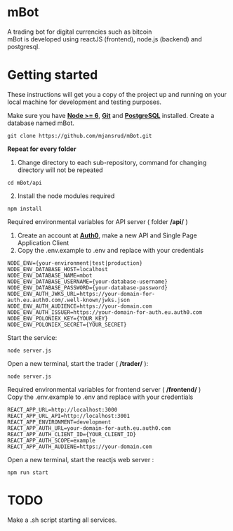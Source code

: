 # mBot
A trading bot for digital currencies such as bitcoin </br>
mBot is developed using reactJS (frontend), node.js (backend) and postgresql.

# Getting started
These instructions will get you a copy of the project up and running on your local machine for development and testing purposes.

Make sure you have [**Node >= 6**](https://nodejs.org/en/download/),  [**Git**](https://git-scm.com/downloads) and [**PostgreSQL**](https://www.postgresql.org/download/) installed. Create a database named mBot. 

```
git clone https://github.com/mjansrud/mBot.git 
```

**Repeat for every folder**
1) Change directory to each sub-repository, command for changing directory will not be repeated
```
cd mBot/api
```
2) Install the node modules required
```
npm install
```

Required environmental variables for API server ( folder **/api/** ) </br>
1) Create an account at [**Auth0**](http://auth0.com/), make a new API and Single Page Application Client
2) Copy the .env.example to .env and replace with your credentials
```
NODE_ENV={your-environment|test|production}
NODE_ENV_DATABASE_HOST=localhost
NODE_ENV_DATABASE_NAME=mbot
NODE_ENV_DATABASE_USERNAME={your-database-username}
NODE_ENV_DATABASE_PASSWORD={your-database-password}
NODE_ENV_AUTH_JWKS_URL=https://your-domain-for-auth.eu.auth0.com/.well-known/jwks.json
NODE_ENV_AUTH_AUDIENCE=https://your-domain.com
NODE_ENV_AUTH_ISSUER=https://your-domain-for-auth.eu.auth0.com
NODE_ENV_POLONIEX_KEY={YOUR_KEY}
NODE_ENV_POLONIEX_SECRET={YOUR_SECRET}
```
Start the service:
```
node server.js
```

Open a new terminal, start the trader ( **/trader/** ):
```
node server.js
```

Required environmental variables for frontend server ( **/frontend/** ) </br>
Copy the .env.example to .env and replace with your credentials
```
REACT_APP_URL=http://localhost:3000
REACT_APP_URL_API=http://localhost:3001
REACT_APP_ENVIRONMENT=development
REACT_APP_AUTH_URL=your-domain-for-auth.eu.auth0.com
REACT_APP_AUTH_CLIENT_ID={YOUR_CLIENT_ID}
REACT_APP_AUTH_SCOPE=example
REACT_APP_AUTH_AUDIENE=https://your-domain.com
```

Open a new terminal, start the reactjs web server :
```
npm run start
```

# TODO
Make a .sh script starting all services.
